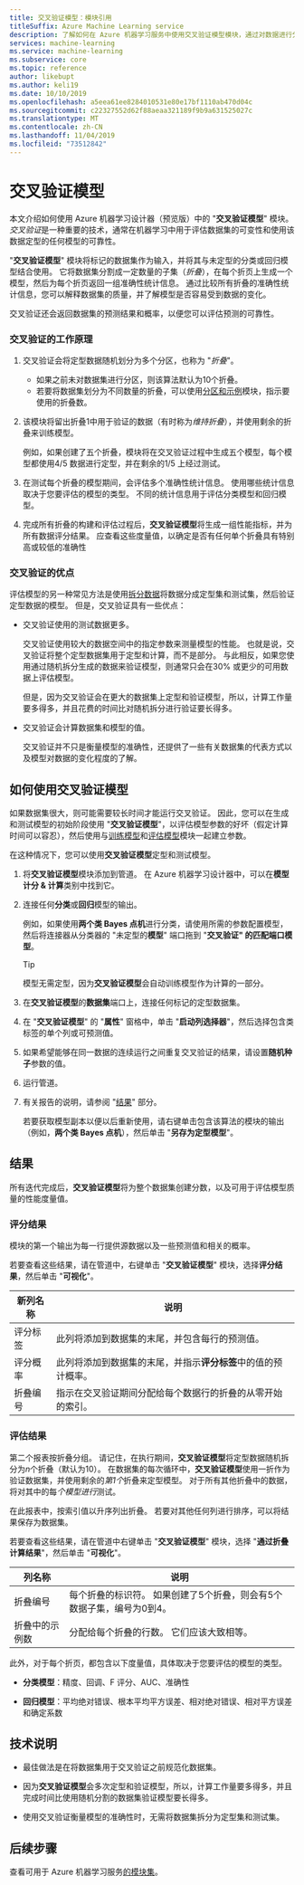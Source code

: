 ```yaml
---
title: 交叉验证模型：模块引用
titleSuffix: Azure Machine Learning service
description: 了解如何在 Azure 机器学习服务中使用交叉验证模型模块，通过对数据进行分区来交叉验证分类或回归模型的参数估算。
services: machine-learning
ms.service: machine-learning
ms.subservice: core
ms.topic: reference
author: likebupt
ms.author: keli19
ms.date: 10/10/2019
ms.openlocfilehash: a5eea61ee8284010531e80e17bf1110ab470d04c
ms.sourcegitcommit: c22327552d62f88aeaa321189f9b9a631525027c
ms.translationtype: MT
ms.contentlocale: zh-CN
ms.lasthandoff: 11/04/2019
ms.locfileid: "73512842"
---
```

# <a name="cross-validate-model"></a>交叉验证模型

本文介绍如何使用 Azure 机器学习设计器（预览版）中的 "**交叉验证模型**" 模块。 *交叉验证*是一种重要的技术，通常在机器学习中用于评估数据集的可变性和使用该数据定型的任何模型的可靠性。  

"**交叉验证模型**" 模块将标记的数据集作为输入，并将其与未定型的分类或回归模型结合使用。 它将数据集分割成一定数量的子集（*折叠*），在每个折页上生成一个模型，然后为每个折页返回一组准确性统计信息。 通过比较所有折叠的准确性统计信息，您可以解释数据集的质量，并了解模型是否容易受到数据的变化。  

交叉验证还会返回数据集的预测结果和概率，以便您可以评估预测的可靠性。  

### <a name="how-cross-validation-works"></a>交叉验证的工作原理

1. 交叉验证会将定型数据随机划分为多个分区，也称为 "*折叠*"。 

    + 如果之前未对数据集进行分区，则该算法默认为10个折叠。 
    + 若要将数据集划分为不同数量的折叠，可以使用[分区和示例](partition-and-sample.md)模块，指示要使用的折叠数。  

2.  该模块将留出折叠1中用于验证的数据（有时称为*维持折叠*），并使用剩余的折叠来训练模型。 

    例如，如果创建了五个折叠，模块将在交叉验证过程中生成五个模型，每个模型都使用4/5 数据进行定型，并在剩余的1/5 上经过测试。  

3.  在测试每个折叠的模型期间，会评估多个准确性统计信息。 使用哪些统计信息取决于您要评估的模型的类型。 不同的统计信息用于评估分类模型和回归模型。  

4.  完成所有折叠的构建和评估过程后，**交叉验证模型**将生成一组性能指标，并为所有数据评分结果。 应查看这些度量值，以确定是否有任何单个折叠具有特别高或较低的准确性 

### <a name="advantages-of-cross-validation"></a>交叉验证的优点

评估模型的另一种常见方法是使用[拆分数据](split-data.md)将数据分成定型集和测试集，然后验证定型数据的模型。 但是，交叉验证具有一些优点：  

-   交叉验证使用的测试数据更多。

     交叉验证使用较大的数据空间中的指定参数来测量模型的性能。 也就是说，交叉验证将整个定型数据集用于定型和计算，而不是部分。 与此相反，如果您使用通过随机拆分生成的数据来验证模型，则通常只会在30% 或更少的可用数据上评估模型。  

     但是，因为交叉验证会在更大的数据集上定型和验证模型，所以，计算工作量要多得多，并且花费的时间比对随机拆分进行验证要长得多。  

-   交叉验证会计算数据集和模型的值。

     交叉验证并不只是衡量模型的准确性，还提供了一些有关数据集的代表方式以及模型对数据的变化程度的了解。  

## <a name="how-to-use-cross-validate-model"></a>如何使用交叉验证模型

如果数据集很大，则可能需要较长时间才能运行交叉验证。  因此，您可以在生成和测试模型的初始阶段使用 "**交叉验证模型**"，以评估模型参数的好坏（假定计算时间可以容忍），然后使用与[训练模型](train-model.md)和[评估模型](evaluate-model.md)模块一起建立参数。

在这种情况下，您可以使用**交叉验证模型**定型和测试模型。

1. 将**交叉验证模型**模块添加到管道。 在 Azure 机器学习设计器中，可以在**模型计分 & 计算**类别中找到它。 

2. 连接任何**分类**或**回归**模型的输出。 

    例如，如果使用**两个类 Bayes 点机**进行分类，请使用所需的参数配置模型，然后将连接器从分类器的 "未定型的**模型**" 端口拖到 "**交叉验证" 的匹配端口模型**。 

    > [!TIP] 
    > 模型无需定型，因为**交叉验证模型**会自动训练模型作为计算的一部分。  
3.  在**交叉验证模型**的**数据集**端口上，连接任何标记的定型数据集。  

4.  在 "**交叉验证模型**" 的 "**属性**" 窗格中，单击 "**启动列选择器**"，然后选择包含类标签的单个列或可预测值。 

5. 如果希望能够在同一数据的连续运行之间重复交叉验证的结果，请设置**随机种子**参数的值。  

6.  运行管道。

7. 有关报告的说明，请参阅 "[结果](#results)" 部分。

    若要获取模型副本以便以后重新使用，请右键单击包含该算法的模块的输出（例如，**两个类 Bayes 点机**），然后单击 "**另存为定型模型**"。

## <a name="results"></a>结果

所有迭代完成后，**交叉验证模型**将为整个数据集创建分数，以及可用于评估模型质量的性能度量值。

### <a name="scored-results"></a>评分结果

模块的第一个输出为每一行提供源数据以及一些预测值和相关的概率。 

若要查看这些结果，请在管道中，右键单击 "**交叉验证模型**" 模块，选择**评分结果**，然后单击 "**可视化**"。

| 新列名称      | 说明                              |
| -------------------- | ---------------------------------------- |
| 评分标签        | 此列将添加到数据集的末尾，并包含每行的预测值。 |
| 评分概率 | 此列将添加到数据集的末尾，并指示**评分标签**中的值的预计概率。 |
| 折叠编号          | 指示在交叉验证期间分配给每个数据行的折叠的从零开始的索引。 |

 ### <a name="evaluation-results"></a>评估结果

第二个报表按折叠分组。 请记住，在执行期间，**交叉验证模型**将定型数据随机拆分为*n*个折叠（默认为10）。 在数据集的每次循环中，**交叉验证模型**使用一折作为验证数据集，并使用剩余的*第1个*折叠来定型模型。 对于所有其他折叠中的数据，将对其中的每*个模型进行*测试。

在此报表中，按索引值以升序列出折叠。  若要对其他任何列进行排序，可以将结果保存为数据集。

若要查看这些结果，请在管道中右键单击 "**交叉验证模型**" 模块，选择 "**通过折叠计算结果**"，然后单击 "**可视化**"。


|列名称| 说明|
|----|----|
|折叠编号| 每个折叠的标识符。 如果创建了5个折叠，则会有5个数据子集，编号为0到4。
|折叠中的示例数|分配给每个折叠的行数。 它们应该大致相等。 |


此外，对于每个折页，都包含以下度量值，具体取决于您要评估的模型的类型。 

+ **分类模型**：精度、回调、F 评分、AUC、准确性  

+ **回归模型**：平均绝对错误、根本平均平方误差、相对绝对错误、相对平方误差和确定系数


## <a name="technical-notes"></a>技术说明  

+ 最佳做法是在将数据集用于交叉验证之前规范化数据集。 

+ 因为**交叉验证模型**会多次定型和验证模型，所以，计算工作量要多得多，并且完成时间比使用随机分割的数据集验证模型要长得多。 

+ 使用交叉验证衡量模型的准确性时，无需将数据集拆分为定型集和测试集。 


## <a name="next-steps"></a>后续步骤

查看可用于 Azure 机器学习服务[的模块集](module-reference.md)。 

